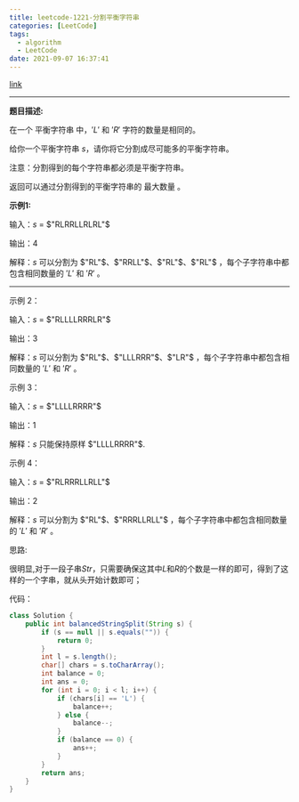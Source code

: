 ```yaml
---
title: leetcode-1221-分割平衡字符串
categories: [LeetCode]
tags:
  - algorithm
  - LeetCode
date: 2021-09-07 16:37:41
---
```


[link](https://leetcode-cn.com/problems/split-a-string-in-balanced-strings/)

<hr/>

**题目描述:**

在一个 平衡字符串 中，$'L'$ 和 $'R'$ 字符的数量是相同的。

给你一个平衡字符串 $s$，请你将它分割成尽可能多的平衡字符串。

注意：分割得到的每个字符串都必须是平衡字符串。

返回可以通过分割得到的平衡字符串的 最大数量 。

**示例1:**

输入：$s$ = $"RLRRLLRLRL"$

输出：4

解释：$s$ 可以分割为 $"RL"$、$"RRLL"$、$"RL"$、$"RL"$ ，每个子字符串中都包含相同数量的 $'L'$ 和 $'R'$ 。

<hr/>

示例 2：

输入：$s$ = $"RLLLLRRRLR"$

输出：3

解释：$s$ 可以分割为 $"RL"$、$"LLLRRR"$、$"LR"$ ，每个子字符串中都包含相同数量的 $'L'$ 和 $'R'$ 。

示例 3：

输入：$s$ = $"LLLLRRRR"$

输出：1

解释：$s$ 只能保持原样 $"LLLLRRRR"$.

示例 4：

输入：$s$ = $"RLRRRLLRLL"$

输出：2

解释：$s$ 可以分割为 $"RL"$、$"RRRLLRLL"$ ，每个子字符串中都包含相同数量的 $'L'$ 和 $'R'$ 。

思路:

很明显,对于一段子串$Str$，只需要确保这其中$L$和$R$的个数是一样的即可，得到了这样的一个字串，就从头开始计数即可；

代码：

```java
class Solution {
    public int balancedStringSplit(String s) {
        if (s == null || s.equals("")) {
            return 0;
        }
        int l = s.length();
        char[] chars = s.toCharArray();
        int balance = 0;
        int ans = 0;
        for (int i = 0; i < l; i++) {
            if (chars[i] == 'L') {
                balance++;
            } else {
                balance--;
            }
            if (balance == 0) {
                ans++;
            }
        }
        return ans;
    }
}
```

